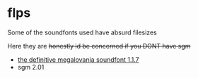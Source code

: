 # flps
Some of the soundfonts used have absurd filesizes

Here they are ~~honestly id be concerned if you DONT have sgm~~

- [the definitive megalovania soundfont 1.1.7](https://musical-artifacts.com/artifacts/822)
- sgm 2.01